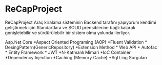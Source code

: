 # ReCapProject
ReCapProject Araç kiralama sisteminin Backend tarafını yapıyorum kendimi geliştirmek için Standartlara ve SOLID prensiblerine bağlı kalarak genişletebilir ve sürdürülebilir bir sistem olma yolunda ilerliyor.

Asp.Net Core *Aspect Oriented Programing (AOP) *Fluent Validation * DesingPattern(GenericRepository) *Extension Method * Web API * Autofac * Entity Framework * JWT *N-Katmanlı Mimari *IoC Container *Dependency Injection *Caching (Memory Cache) *Sql Ling Sorguları 
